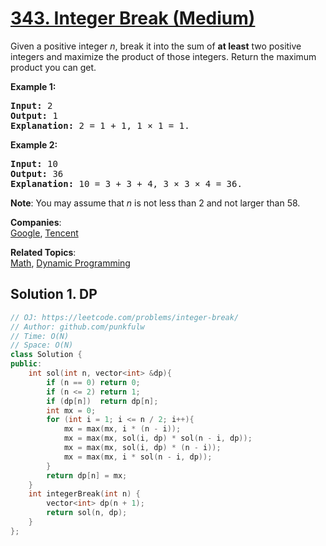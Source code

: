 # [343. Integer Break (Medium)](https://leetcode.com/problems/integer-break/)

<p>Given a positive integer <i>n</i>, break it into the sum of <b>at least</b> two positive integers and maximize the product of those integers. Return the maximum product you can get.</p>

<p><strong>Example 1:</strong></p>

<div>
<pre><strong>Input: </strong><span id="example-input-1-1">2</span>
<strong>Output: </strong><span id="example-output-1">1</span>
<strong>Explanation: </strong>2 = 1 + 1, 1 × 1 = 1.</pre>

<div>
<p><strong>Example 2:</strong></p>

<pre><strong>Input: </strong><span id="example-input-2-1">10</span>
<strong>Output: </strong><span id="example-output-2">36</span>
<strong>Explanation: </strong>10 = 3 + 3 + 4, 3 ×&nbsp;3 ×&nbsp;4 = 36.</pre>

<p><b>Note</b>: You may assume that <i>n</i> is not less than 2 and not larger than 58.</p>
</div>
</div>

**Companies**:  
[Google](https://leetcode.com/company/google), [Tencent](https://leetcode.com/company/tencent)

**Related Topics**:  
[Math](https://leetcode.com/tag/math/), [Dynamic Programming](https://leetcode.com/tag/dynamic-programming/)

## Solution 1. DP


```cpp
// OJ: https://leetcode.com/problems/integer-break/
// Author: github.com/punkfulw
// Time: O(N)
// Space: O(N)
class Solution {
public:
    int sol(int n, vector<int> &dp){
        if (n == 0) return 0;
        if (n <= 2) return 1;
        if (dp[n])  return dp[n];
        int mx = 0;
        for (int i = 1; i <= n / 2; i++){
            mx = max(mx, i * (n - i));
            mx = max(mx, sol(i, dp) * sol(n - i, dp));
            mx = max(mx, sol(i, dp) * (n - i));
            mx = max(mx, i * sol(n - i, dp));
        }
        return dp[n] = mx;
    }
    int integerBreak(int n) {
        vector<int> dp(n + 1);
        return sol(n, dp);
    }
};
```
